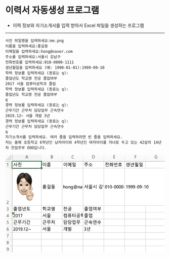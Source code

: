 # 이력서 자동생성 프로그램
- 이력 정보와 자기소개서를 입력 받아서 Excel 파일을 생성하는 프로그램

---

````
사진 파일명을 입력하세요:me.png
이름을 입력하세요:홍길동
이메일을 입력하세요:hong@naver.com
주소를 입력하세요:서울시 강남구
전화번호를 입력하세요:010-0000-1111
생년월일을 입력하세요 (예: 1990-01-01):1999-09-10
학력 정보를 입력하세요 (종료는 q):
졸업년도 학교명 전공 졸업여부
2017 서울 컴퓨터공학과 졸업
학력 정보를 입력하세요 (종료는 q):
졸업년도 학교명 전공 졸업여부
q
경력 정보를 입력하세요 (종료는 q):
근무기간 근무처 담당업무 근속연수
2019.12~ 서울 개발 3년
경력 정보를 입력하세요 (종료는 q):
근무기간 근무처 담당업무 근속연수
q
자기소개서를 입력하세요. 여러 줄을 입력하려면 빈 줄을 입력하세요.
저는 올해 초등학교 6학년인 남자아이와 4학년인 여자아이를 자녀로 두고 있는 42살의 14년차 전업주부 OOO입니다.
````

![이력서](resume.png)
